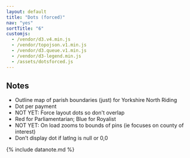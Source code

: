 ```yaml
---
layout: default
title: "Dots (forced)"
nav: "yes"
sortTitle: "6"
customjs:
  - /vendor/d3.v4.min.js
  - /vendor/topojson.v1.min.js  
  - /vendor/d3.queue.v1.min.js
  - /vendor/d3-legend.min.js
  - /assets/dotsforced.js
---
```


<div id="map" class="map svg-container"></div>

<div class="container" markdown="1">

Notes
-----
- Outline map of parish boundaries (just) for Yorkshire North Riding
- Dot per payment
- <i class="fas fa-exclamation-triangle"></i> NOT YET: Force layout dots so don't overlap
- Red for Parliamentarian; Blue for Royalist
- <i class="fas fa-exclamation-triangle"></i> NOT YET: On load zooms to bounds of pins (ie focuses on county of interest)
- <i class="fas fa-exclamation-circle"></i> Don’t display dot if latlng is null or 0,0

{% include datanote.md %}

</div>

